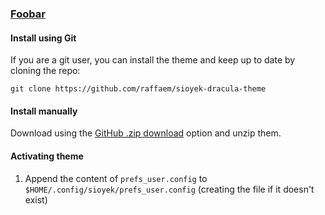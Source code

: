 ### [Foobar](https://foobar.com)

#### Install using Git

If you are a git user, you can install the theme and keep up to date by cloning the repo:

<!--    git clone https://github.com/dracula/foobar.git -->

```
git clone https://github.com/raffaem/sioyek-dracula-theme
```

#### Install manually

Download using the [GitHub .zip download](https://github.com/raffaem/sioyek-dracula-theme/archive/master.zip) option and unzip them.

#### Activating theme

1. Append the content of `prefs_user.config` to `$HOME/.config/sioyek/prefs_user.config` (creating the file if it doesn't exist)
